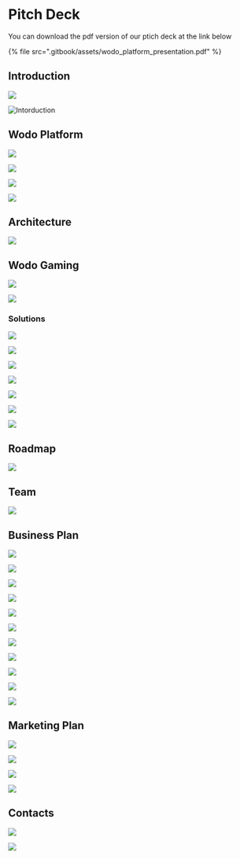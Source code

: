 # Pitch Deck

You can download the pdf version of our ptich deck at the link below

{% file src=".gitbook/assets/wodo_platform_presentation.pdf" %}

## Introduction

![](.gitbook/assets/Slide1.JPG)

![Intorduction](.gitbook/assets/Slide3.JPG)

## Wodo Platform

![](.gitbook/assets/Slide4.JPG)

![](.gitbook/assets/Slide5.JPG)

![](.gitbook/assets/Slide6.JPG)

![](.gitbook/assets/Slide7.JPG)

## Architecture

![](.gitbook/assets/Slide8.JPG)

## Wodo Gaming

![](.gitbook/assets/Slide9.JPG)

![](.gitbook/assets/Slide10.JPG)

### Solutions

![](.gitbook/assets/Slide11.JPG)

![](.gitbook/assets/Slide12.JPG)

![](.gitbook/assets/Slide13.JPG)

![](.gitbook/assets/Slide14.JPG)

![](.gitbook/assets/Slide15.JPG)

![](.gitbook/assets/Slide16.JPG)

![](.gitbook/assets/Slide17.JPG)

## Roadmap

![](.gitbook/assets/Slide18.JPG)

## Team

![](.gitbook/assets/Slide19.JPG)

## Business Plan

![](.gitbook/assets/Slide20.JPG)

![](.gitbook/assets/Slide21.JPG)

![](.gitbook/assets/Slide22.JPG)

![](.gitbook/assets/Slide23.JPG)

![](.gitbook/assets/Slide24.JPG)

![](.gitbook/assets/Slide25.JPG)

![](.gitbook/assets/Slide26.JPG)

![](.gitbook/assets/Slide27.JPG)

![](.gitbook/assets/Slide28.JPG)

![](.gitbook/assets/Slide29.JPG)

![](.gitbook/assets/Slide30.JPG)

## Marketing Plan

![](.gitbook/assets/Slide31.JPG)

![](.gitbook/assets/Slide32.JPG)

![](.gitbook/assets/Slide33.JPG)

![](.gitbook/assets/Slide34.JPG)

## Contacts

![](.gitbook/assets/Slide35.JPG)

![](.gitbook/assets/Slide36.JPG)
